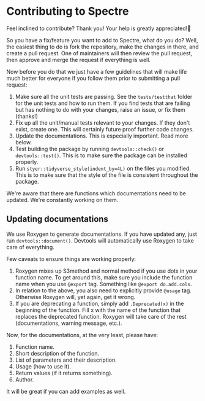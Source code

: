 # Contributing to Spectre

Feel inclined to contribute? Thank you! Your help is greatly appreciated!:tada:

So you have a fix/feature you want to add to Spectre, what do you do? 
Well, the easiest thing to do is fork the repository, make the changes in there, and create a pull request. 
One of maintainers will then review the pull request, then approve and merge the request if everything is well.

Now before you do that we just have a few guidelines that will make life much better for everyone if you follow them prior to submitting a pull request:
1. Make sure all the unit tests are passing. See the `tests/testthat` folder for the unit tests and how to run them. If you find tests that are failing but has nothing to do with your changes, raise an issue, or fix them (thanks!)
2. Fix up all the unit/manual tests relevant to your changes. If they don't exist, create one. This will certainly future proof further code changes.
3. Update the documentations. This is especially important. Read more below.
4. Test building the package by running `devtools::check()` or `devtools::test()`. This is to make sure the package can be installed properly.
5. Run `styer::tidyverse_style(indent_by=4L)` on the files you modified. This is to make sure that the style of the file is consistent throughout the package.

We're aware that there are functions which documentations need to be updated. 
We're constantly working on them.

## Updating documentations
We use Roxygen to generate documentations. 
If you have updated any, just run `devtools::document()`.
Devtools will automatically use Roxygen to take care of everything. 

Few caveats to ensure things are working properly:
1. Roxygen mixes up S3method and normal method if you use dots in your function name. To get around this, make sure you include the function name when you use `@export` tag. Something like `@export do.add.cols`.
2. In relation to the above, you also need to explicitly provide `@usage` tag. Otherwise Roxygen will, yet again, get it wrong.
3. If you are deprecating a function, simply add `.Deprecated(x)` in the beginning of the function. Fill x with the name of the function that replaces the deprecated function. Roxygen will take care of the rest (documentations, warning message, etc.).

Now, for the documentations, at the very least, please have:
1. Function name.
2. Short description of the function.
3. List of parameters and their description.
4. Usage (how to use it).
5. Return values (if it returns something).
6. Author.

It will be great if you can add examples as well. 
